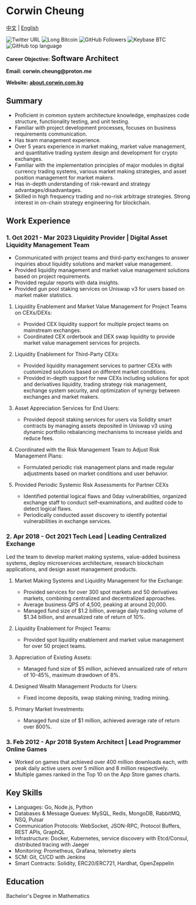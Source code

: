 # Corwin Cheung

[中文](./README_CN.md) | [English](./README.md)

![Twitter URL](https://img.shields.io/twitter/url?url=https%3A%2F%2Ftwitter.com%2FCheungCorwin)
![Long Bitcoin](https://img.shields.io/badge/Forever_Long-Bitcoin-%23f2a900?logo=bitcoin)
![GitHub Followers](https://img.shields.io/github/followers/CorwinCheung2023)
![Keybase BTC](https://img.shields.io/keybase/btc/corwincheung)
![GitHub top language](https://img.shields.io/github/languages/top/CorwinCheung2023/about)

<p style="text-align:left"><b>Career Objective: <span style="font-size:20px">Software Architect</span></b></p>
<p style="text-align:left"><b>Email: corwin.cheung@proton.me</b></p>
<p style="text-align:left"><b>Website: <a href="https://about.corwin.com.kg">about.corwin.com.kg</a></b></p>

## **Summary**

- Proficient in common system architecture knowledge, emphasizes code structure, functionality testing, and unit testing.
- Familiar with project development processes, focuses on business requirements communication.
- Has team management experience.
- Over 5 years experience in market making, market value management, and quantitative trading system design and development for crypto exchanges.
- Familiar with the implementation principles of major modules in digital currency trading systems, various market making strategies, and asset position management for market makers.
- Has in-depth understanding of risk-reward and strategy advantages/disadvantages.
- Skilled in high frequency trading and no-risk arbitrage strategies. Strong interest in on-chain strategy engineering for blockchain.

## **Work Experience**

### 1. Oct 2021 - Mar 2023 **Liquidity Provider | Digital Asset Liquidity Management Team**

- Communicated with project teams and third-party exchanges to answer inquiries about liquidity solutions and market value management.
- Provided liquidity management and market value management solutions based on project requirements.
- Provided regular reports with data insights.
- Provided gun pool staking services on Uniswap v3 for users based on market maker statistics.

1. Liquidity Enablement and Market Value Management for Project Teams on CEXs/DEXs:

   - Provided CEX liquidity support for multiple project teams on mainstream exchanges.
   - Coordinated CEX orderbook and DEX swap liquidity to provide market value management services for projects.

2. Liquidity Enablement for Third-Party CEXs:

   - Provided liquidity management services to partner CEXs with customized solutions based on different market conditions.
   - Provided in-depth support for new CEXs including solutions for spot and derivatives liquidity, trading strategy risk management, exchange system security, and optimization of synergy between exchanges and market makers.

3. Asset Appreciation Services for End Users:

   - Provided deposit staking services for users via Solidity smart contracts by managing assets deposited in Uniswap v3 using dynamic portfolio rebalancing mechanisms to increase yields and reduce fees.

4. Coordinated with the Risk Management Team to Adjust Risk Management Plans:

   - Formulated periodic risk management plans and made regular adjustments based on market conditions and user behavior.

5. Provided Periodic Systemic Risk Assessments for Partner CEXs

   - Identified potential logical flaws and 0day vulnerabilities, organized exchange staff to conduct self-examinations, and audited code to detect logical flaws.
   - Periodically conducted asset discovery to identify potential vulnerabilities in exchange services.

### 2. Apr 2018 - Oct 2021 **Tech Lead | Leading Centralized Exchange**

Led the team to develop market making systems, value-added business systems, deploy microservices architecture, research blockchain applications, and design asset management products.

1. Market Making Systems and Liquidity Management for the Exchange:

   - Provided services for over 300 spot markets and 50 derivatives markets, combining centralized and decentralized approaches.
   - Average business QPS of 4,500, peaking at around 20,000.
   - Managed fund size of $1.2 billion, average daily trading volume of $1.34 billion, and annualized rate of return of 10%.

2. Liquidity Enablement for Project Teams:

   - Provided spot liquidity enablement and market value management for over 50 project teams.

3. Appreciation of Existing Assets:

   - Managed fund size of $5 million, achieved annualized rate of return of 10-45%, maximum drawdown of 8%.

4. Designed Wealth Management Products for Users:

   - Fixed income deposits, swap staking mining, trading mining.

5. Primary Market Investments:

   - Managed fund size of $1 million, achieved average rate of return over 800%.

### 3. Feb 2012 - Apr 2018 **System Architect | Lead Programmer Online Games**

- Worked on games that achieved over 400 million downloads each, with peak daily active users over 5 million and 8 million respectively.
- Multiple games ranked in the Top 10 on the App Store games charts.

## **Key Skills**

- Languages: Go, Node.js, Python
- Databases & Message Queues: MySQL, Redis, MongoDB, RabbitMQ, NSQ, Pulsar
- Communication Protocols: WebSocket, JSON-RPC, Protocol Buffers, REST APIs, GraphQL
- Infrastructure: Docker, Kubernetes, service discovery with Etcd/Consul, distributed tracing with Jaeger
- Monitoring: Prometheus, Grafana, telemetry alerts
- SCM: Git, CI/CD with Jenkins
- Smart Contracts: Solidity, ERC20/ERC721, Hardhat, OpenZeppelin

## **Education**

Bachelor's Degree in Mathematics
